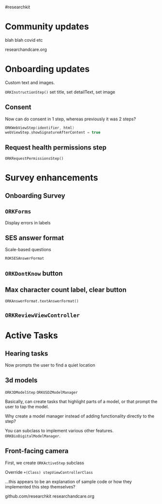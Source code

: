 #researchkit

# Community updates
blah blah covid etc

researchandcare.org

# Onboarding updates
Custom text and images.

`ORKInstructionStep()`
set title, set detailText, set image

## Consent

Now can do consent in 1 step, whereas previously it was 2 steps?

```swift
ORKWebViewStep(identifier, html)
webViewStep.showSignatureAfterContent = true
```

## Request health permissions step
`ORKRequestPermissionsStep()`

# Survey enhancements
## Onboarding Survey
## `ORKForms`
Display errors in labels
## SES answer format
Scale-based questions

`ROKSESAnswerFormat`
## `ORKDontKnow` button

## Max character count label, clear button
`ORKAnswerFormat.textAnswerFormat()`

## `ORKReviewViewController`

# Active Tasks
## Hearing tasks
Now prompts the user to find a quiet location

## 3d models

`ORK3DModelStep` `ORKUSDZModelManager`

Basically, can create tasks that highlight parts of a model, or that prompt the user to tap the model.

Why create a model manager instead of adding functionality directly to the step?

You can subclass to implement various other features.  `ORKBioDigitalModelManager`.

## Front-facing camera
First, we create `ORKActiveStep` subclass

Override `+(Class) stepViewControllerClass`

...this appears to be an explanation of sample code or how they implemented this step themselves?


github.com/researchkit
researchandcare.org

